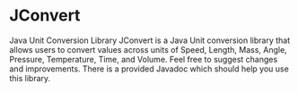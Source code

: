 # JConvert
 Java Unit Conversion Library
 JConvert is a Java Unit conversion library that allows users to convert values across units of Speed, Length, Mass, Angle, Pressure, Temperature, Time, and Volume.
 Feel free to suggest changes and improvements.
 There is a provided Javadoc which should help you use this library.
 
